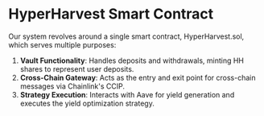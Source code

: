 # HyperHarvest Smart Contract

Our system revolves around a single smart contract, HyperHarvest.sol, which serves multiple purposes:

1. **Vault Functionality**: Handles deposits and withdrawals, minting HH shares to represent user deposits.
2. **Cross-Chain Gateway**: Acts as the entry and exit point for cross-chain messages via Chainlink's CCIP.
3. **Strategy Execution**: Interacts with Aave for yield generation and executes the yield optimization strategy.
